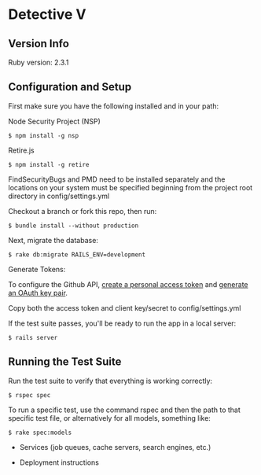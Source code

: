 Detective V
===========

Version Info
------------

Ruby version: 2.3.1

Configuration and Setup
-----------------------

First make sure you have the following installed and in your path:

Node Security Project (NSP)

	$ npm install -g nsp

Retire.js

	$ npm install -g retire

FindSecurityBugs and PMD need to be installed separately and the locations on your system must be specified beginning from the project root directory in config/settings.yml

Checkout a branch or fork this repo, then run:

	$ bundle install --without production

Next, migrate the database:

	$ rake db:migrate RAILS_ENV=development

Generate Tokens:

To configure the Github API, [create a personal access token](https://github.com/settings/tokens/new) and [generate an OAuth key pair](https://github.com/settings/applications/new).

Copy both the access token and client key/secret to config/settings.yml

If the test suite passes, you'll be ready to run the app in a local server:

	$ rails server

Running the Test Suite
----------------------

Run the test suite to verify that everything is working correctly:

	$ rspec spec

To run a specific test, use the command rspec and then the path to that specific test file, or alternatively for all models, something like:

	$ rake spec:models

* Services (job queues, cache servers, search engines, etc.)

* Deployment instructions